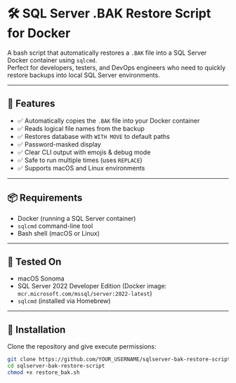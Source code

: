 # 🛠️ SQL Server .BAK Restore Script for Docker

A bash script that automatically restores a `.BAK` file into a SQL Server Docker container using `sqlcmd`.  
Perfect for developers, testers, and DevOps engineers who need to quickly restore backups into local SQL Server environments.

---

## 🚀 Features

- ✅ Automatically copies the `.BAK` file into your Docker container
- ✅ Reads logical file names from the backup
- ✅ Restores database with `WITH MOVE` to default paths
- ✅ Password-masked display
- ✅ Clear CLI output with emojis & debug mode
- ✅ Safe to run multiple times (uses `REPLACE`)
- ✅ Supports macOS and Linux environments

---

## 📦 Requirements

- Docker (running a SQL Server container)
- `sqlcmd` command-line tool
- Bash shell (macOS or Linux)

---

## 🧪 Tested On

- macOS Sonoma
- SQL Server 2022 Developer Edition (Docker image: `mcr.microsoft.com/mssql/server:2022-latest`)
- `sqlcmd` (installed via Homebrew)

---

## 🔧 Installation

Clone the repository and give execute permissions:

```bash
git clone https://github.com/YOUR_USERNAME/sqlserver-bak-restore-script.git
cd sqlserver-bak-restore-script
chmod +x restore_bak.sh
